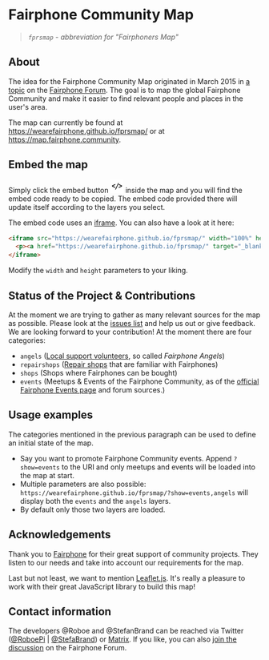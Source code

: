 # Fairphone Community Map
>_`fprsmap` - abbreviation for "Fairphoners Map"_

## About
The idea for the Fairphone Community Map originated in March 2015 in [a topic][1] on the [Fairphone Forum][2]. The goal is to map the global Fairphone Community and make it easier to find relevant people and places in the user's area.

The map can currently be found at https://wearefairphone.github.io/fprsmap/ or at https://map.fairphone.community.

## Embed the map
Simply click the embed button ![embed icon][icon] inside the map and you will find the embed code ready to be copied. The embed code provided there will update itself according to the layers you select.

The embed code uses an [iframe][3]. You can also have a look at it here:

```html
<iframe src="https://wearefairphone.github.io/fprsmap/" width="100%" height="400" allowfullscreen="true" frameborder="0">
  <p><a href="https://wearefairphone.github.io/fprsmap/" target="_blank">See the Fairphone Community Map!</a></p>
</iframe>
```
Modify the `width` and `height` parameters to your liking.

## Status of the Project & Contributions
At the moment we are trying to gather as many relevant sources for the map as possible. Please look at the [issues list][4] and help us out or give feedback. We are looking forward to your contribution! At the moment there are four categories:

- `angels` ([Local support volunteers][11], so called _Fairphone Angels_)
- `repairshops` ([Repair shops][14] that are familiar with Fairphones)
- `shops` (Shops where Fairphones can be bought)
- `events` (Meetups & Events of the Fairphone Community, as of the [official Fairphone Events page][15] and forum sources.)

## Usage examples
The categories mentioned in the previous paragraph can be used to define an initial state of the map.

- Say you want to promote Fairphone Community events. Append `?show=events` to the URI and only meetups and events will be loaded into the map at start.
- Multiple parameters are also possible: `https://wearefairphone.github.io/fprsmap/?show=events,angels` will display both the `events` and the `angels` layers.
- By default only those two layers are loaded.

## Acknowledgements
Thank you to [Fairphone][5] for their great support of community projects. They listen to our needs and take into account our requirements for the map.

Last but not least, we want to mention [Leaflet.js][7]. It's really a pleasure to work with their great JavaScript library to build this map!

## Contact information
The developers @Roboe and @StefanBrand can be reached via Twitter ([@RoboePi][8] | [@StefaBrand][9]) or [Matrix][12]. If you like, you can also [join the discussion][13] on the Fairphone Forum.


[1]: https://forum.fairphone.com/t/do-you-know-an-open-source-alternative-to-embedded-maps/5088?u=stefan
[2]: https://forum.fairphone.com/
[3]: https://developer.mozilla.org/en-US/docs/Web/HTML/Element/iframe
[4]: https://github.com/WeAreFairphone/fprsmap/issues
[5]: https://fairphone.com
[6]: http://www.t-mobile.at/
[7]: http://leafletjs.com/
[8]: https://twitter.com/RoboePi
[9]: https://twitter.com/StefaBrand
[10]: https://forum.fairphone.com/t/local-fairphoners-address-book-fairphone-communities/3815?u=stefan
[11]: https://forum.fairphone.com/t/angel-the-fairphone-angels-program-local-support-by-community-members/33058?u=stefan
[12]: https://chat.disroot.org/#/room/#fprsmap:disroot.org
[13]: https://forum.fairphone.com/t/fairphone-community-map/26553?u=stefan
[14]: https://forum.fairphone.com/t/pencil2-list-of-local-repair-shops-that-are-familiar-with-fairphones-by-city/19032?u=stefan
[15]: https://www.fairphone.com/en/community/events/?event-category=community-event

[icon]: resources/embed-icon.png
